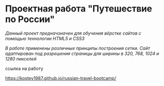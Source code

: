 
#  Проектная работа "Путешествие по России"

*Данный проект предначзначен для обучения вёрстке сайтов с помощью технологии HTML5 и CSS3*

*В работе применены различные принципы построения сетки.
Сайт адаптирован под разрешения страницы для ширины в 320, 768, 1024 и 1280 пикселей*

ссылка на работу 

https://kostey1987.github.io/russian-travel-bootcamp/

